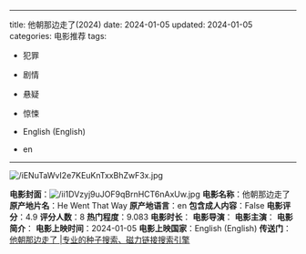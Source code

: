 
---
title: 他朝那边走了(2024)
date: 2024-01-05
updated: 2024-01-05
categories: 电影推荐
tags:

- 犯罪
- 剧情
- 悬疑
- 惊悚

- English (English)
- en
---

<img src="https://image.tmdb.org/t/p/original/iENuTaWvI2e7KEuKnTxxBhZwF3x.jpg" alt="/iENuTaWvI2e7KEuKnTxxBhZwF3x.jpg" title="/iENuTaWvI2e7KEuKnTxxBhZwF3x.jpg">

**电影封面**：<img src="https://image.tmdb.org/t/p/w200/ii1DVzyj9uJOF9qBrnHCT6nAxUw.jpg" alt="/ii1DVzyj9uJOF9qBrnHCT6nAxUw.jpg" title="/ii1DVzyj9uJOF9qBrnHCT6nAxUw.jpg">
**电影名称**：他朝那边走了
**原产地片名**：He Went That Way
**原产地语言**：en
**包含成人内容**：False
**电影评分**：4.9
**评分人数**：8
**热门程度**：9.083
**电影时长**：
**电影导演**：
**电影主演**：
**电影简介**：
**电影上映时间**：2024-01-05
**电影上映国家**：English (English)
**传送门**：[他朝那边走了 |专业的种子搜索、磁力链接搜索引擎](https://movie.amd794.com:2083/?search=He%20Went%20That%20Way&ordering=&mode=match_phrase&page_size=10&page=1)

